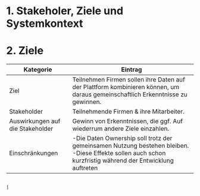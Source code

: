 # 1. Stakeholer, Ziele und Systemkontext

# 2. Ziele
|Kategorie                        |Eintrag                                                                                   |
|---------------------------------|------------------------------------------------------------------------------------------|
|Ziel                             |Teilnehmen Firmen sollen ihre Daten auf der Plattform kombinieren können, um daraus gemeinschaftlich Erkenntnisse zu gewinnen.                                                                                           |
|Stakeholder                      |Teilnehmende Firmen & ihre Mitarbeiter.                                                                                           |
|Auswirkungen auf die Stakeholder |Gewinn von Erkenntnissen, die ggf. Auf wiederrum andere Ziele einzahlen.                                                                                           |
|Einschränkungen                  |-Die Daten Ownership soll trotz der gemeinsamen Nutzung bestehen bleiben. -Diese Effekte sollen auch schon kurzfristig während der Entwicklung auftreten  


                                                                                          |
